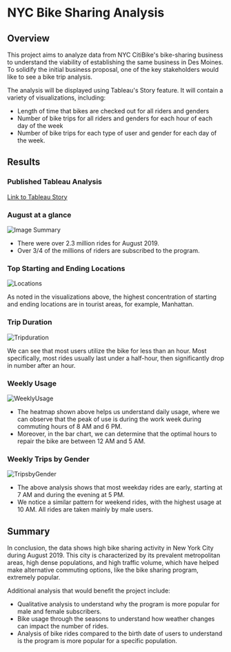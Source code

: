 # NYC Bike Sharing Analysis
## Overview
This project aims to analyze data from NYC CitiBike's bike-sharing business to understand the viability of establishing the same business in Des Moines. To solidify the initial business proposal, one of the key stakeholders would like to see a bike trip analysis.

The analysis will be displayed using Tableau's Story feature. It will contain a variety of visualizations, including:

- Length of time that bikes are checked out for all riders and genders
- Number of bike trips for all riders and genders for each hour of each day of the week
- Number of bike trips for each type of user and gender for each day of the week.

## Results
### Published Tableau Analysis
[Link to Tableau Story](https://public.tableau.com/views/Module14Challenge_16603529109780/NYCCitiBikeStory?:language=en-US&publish=yes&:display_count=n&:origin=viz_share_link)

### August at a glance
![Image Summary](https://github.com/msevillano89/bikesharing/blob/main/Images/Summary.png)

- There were over 2.3 million rides for August 2019.
- Over 3/4 of the millions of riders are subscribed to the program. 

### Top Starting and Ending Locations
![Locations](https://github.com/msevillano89/bikesharing/blob/main/Images/Scatter%20Plot.png)

As noted in the visualizations above, the highest concentration of starting and ending locations are in tourist areas, for example, Manhattan.

### Trip Duration
![Tripduration](https://github.com/msevillano89/bikesharing/blob/main/Images/Trip%20Duration.png)

We can see that most users utilize the bike for less than an hour. Most specifically, most rides usually last under a half-hour, then significantly drop in number after an hour.

### Weekly Usage
![WeeklyUsage](https://github.com/msevillano89/bikesharing/blob/main/Images/Trips%20per%20week.png)

- The heatmap shown above helps us understand daily usage, where we can observe that the peak of use is during the work week during commuting hours of 8 AM and 6 PM. 
- Moreover, in the bar chart, we can determine that the optimal hours to repair the bike are between 12 AM and 5 AM.

### Weekly Trips by Gender
![TripsbyGender](https://github.com/msevillano89/bikesharing/blob/main/Images/Screen%20Shot%202022-08-16%20at%208.27.12%20PM.png)

- The above analysis shows that most weekday rides are early, starting at 7 AM and during the evening at 5 PM. 
- We notice a similar pattern for weekend rides, with the highest usage at 10 AM. All rides are taken mainly by male users.

## Summary
In conclusion, the data shows high bike sharing activity in New York City during August 2019. This city is characterized by its prevalent metropolitan areas, high dense populations, and high traffic volume,  which have helped make alternative commuting options, like the bike sharing program, extremely popular. 

Additional analysis that would benefit the project include:
- Qualitative analysis to understand why the program is more popular for male and female subscribers.
- Bike usage through the seasons to understand how weather changes can impact the number of rides.
- Analysis of bike rides compared to the birth date of users to understand is the program is more popular for a specific population.
